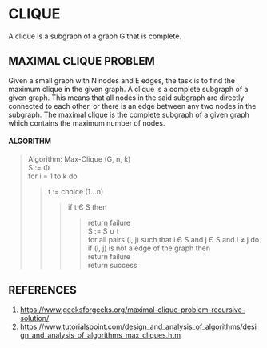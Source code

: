 # CLIQUE
A clique is a subgraph of a graph G that is complete.

## MAXIMAL CLIQUE PROBLEM
Given a small graph with N nodes and E edges, the task is to find the maximum clique in the given graph. A clique is a complete subgraph of a given graph. This means that all nodes in the said subgraph are directly connected to each other, or there is an edge between any two nodes in the subgraph. The maximal clique is the complete subgraph of a given graph which contains the maximum number of nodes.

#### ALGORITHM
> Algorithm: Max-Clique (G, n, k) </br>
> S := Φ </br>
> for i = 1 to k do </br> 
>> t := choice (1…n) </br>
>>> if t Є S then  </br>
>>>> return failure </br>
>>> S := S ∪ t  </br>
> for all pairs (i, j) such that i Є S and j Є S and i ≠ j do </br>
>> if (i, j) is not a edge of the graph then </br>
>>> return failure </br>
> return success </br>

## REFERENCES
1. https://www.geeksforgeeks.org/maximal-clique-problem-recursive-solution/
2. https://www.tutorialspoint.com/design_and_analysis_of_algorithms/design_and_analysis_of_algorithms_max_cliques.htm
